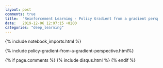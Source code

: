 ```yaml
---
layout: post
comments: true
title:  "Reinforcement Learning - Policy Gradient from a gradient perspectivet"
date:   2019-12-06 12:07:15 +0200
categories: "deep_learning"
---
```


<style>
.wrapper {
    max-width: -webkit-calc(1200px - (30px * 2));
    max-width: calc(1200px - (30px * 2));
}
</style>

{% include notebook_imports.html %}
<link rel="stylesheet" href="{{ site.baseurl }}/css/my.css">
<link rel="canonical" href="{{ site.production_url }}{{ post.url | replace:'index.html',''}}">

{% include policy-gradient-from-a-gradient-perspective.html%}


{% if page.comments %}
    {% include disqus.html %}
{% endif %}
